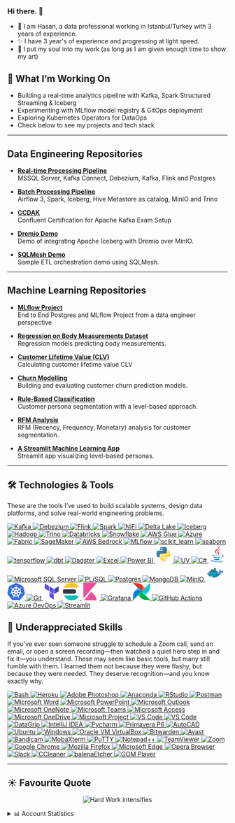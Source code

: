 ### Hi there. 👋
- 🌌 I am Hasan, a data professional working in Istanbul/Turkey with 3 years of experience.
- ✨ I have 3 year's of experience and progressing at light speed.
- 🌱 I put my soul into my work (as long as I am given enough time to show my art)

## 🚧 What I’m Working On

- Building a real-time analytics pipeline with Kafka, Spark Structured Streaming & Iceberg  
- Experimenting with MLflow model registry & GitOps deployment  
- Exploring Kubernetes Operators for DataOps
- Check below to see my projects and tech stack
  
---
## Data Engineering Repositories
  
  - **[Real-time Processing Pipeline](https://github.com/hasancatalgol/real-time-flow)**  
    MSSQL Server, Kafka Connect, Debezium, Kafka, Flink and Postgres

  - **[Batch Processing Pipeline](https://github.com/hasancatalgol/iceflow-pipeline)**  
    Airflow 3, Spark, Iceberg, Hive Metastore as catalog, MinIO and Trino

  - **[CCDAK](https://github.com/hasancatalgol/ccdak-setup)**  
    Confluent Certification for Apache Kafka Exam Setup

  - **[Dremio Demo](https://github.com/hasancatalgol/iceberg-dremio-minio)**  
    Demo of integrating Apache Iceberg with Dremio over MinIO.

  - **[SQLMesh Demo](https://github.com/hasancatalgol/sqlmesh-project)**  
    Sample ETL orchestration demo using SQLMesh.

---  
## Machine Learning Repositories
    
  - **[MLflow Project](https://github.com/hasancatalgol/ml-postgres)**  
    End to End Postgres and MLflow Project from a data engineer perspective

  - **[Regression on Body Measurements Dataset](https://github.com/hasancatalgol/body_measurement_prediction)**  
    Regression models predicting body measurements.

  - **[Customer Lifetime Value (CLV)](https://github.com/hasancatalgol/customer_lifetime_value_part1)**  
    Calculating customer lifetime value CLV 

  - **[Churn Modelling](https://github.com/hasancatalgol/churn_modelling)**  
    Building and evaluating customer churn prediction models.

  - **[Rule-Based Classification](https://github.com/hasancatalgol/level_based_persona)**  
    Customer persona segmentation with a level-based approach.

  - **[RFM Analysis](https://github.com/hasancatalgol/RFM)**  
    RFM (Recency, Frequency, Monetary) analysis for customer segmentation.

  - **[A Streamlit Machine Learning App](https://github.com/hasancatalgol/level_based_persona_streamlit)**  
    Streamlit app visualizing level-based personas.


---  
## 🛠️ Technologies & Tools
These are the tools I’ve used to build scalable systems, design data platforms, and solve real-world engineering problems.

<p align="left">
  <a href="https://kafka.apache.org/" target="_blank">
    <img src="https://cdn.iconscout.com/icon/free/png-256/free-kafka-icon-download-in-svg-png-gif-file-formats--logo-brand-world-logos-vol-1-pack-icons-282292.png" alt="Kafka" width="40" height="40"/>
  </a>
  <a href="https://debezium.io/" target="_blank">
    <img src="https://encrypted-tbn0.gstatic.com/images?q=tbn:ANd9GcQhgJU7oP6_rE9CsdXB3aiT20-t_aWsd700oQ&s" alt="Debezium" width="40" height="40"/>
  </a>
  <a href="https://flink.apache.org/" target="_blank">
    <img src="https://encrypted-tbn0.gstatic.com/images?q=tbn:ANd9GcSnv7ifl2_Rvz3Za9Phpw3hmjOQsaalL7eCzA&s" alt="Flink" width="40" height="40"/>
  </a>
  <a href="https://spark.apache.org/" target="_blank">
    <img src="https://encrypted-tbn0.gstatic.com/images?q=tbn:ANd9GcQpYjJum800-sDfZz-8yznUui_7lUYzeoFOcg&s" alt="Spark" width="40" height="40"/>
  </a>
  <a href="https://nifi.apache.org/" target="_blank">
    <img src="https://images.icon-icons.com/2699/PNG/512/apache_nifi_logo_icon_168614.png" alt="NiFi" width="45" height="40"/>
  </a>
  <a href="https://delta.io/" target="_blank">
    <img src="https://blog.ippon.fr/content/images/2022/02/Delta-Lake-1.png" alt="Delta Lake" width="50" height="40"/>
  </a>
  <a href="https://iceberg.apache.org/" target="_blank">
    <img src="https://py.iceberg.apache.org/assets/images/iceberg-logo-icon.png" alt="Iceberg" width="40" height="40"/>
  </a>
  <a href="https://hadoop.apache.org/" target="_blank">
  <img src="https://upload.wikimedia.org/wikipedia/commons/0/0e/Hadoop_logo.svg" alt="Hadoop" width="40" height="40"/>
  </a>
  <a href="https://trino.io/" target="_blank">
    <img src="https://ia801808.us.archive.org/33/items/github.com-trinodb-trino_-_2020-12-30_02-49-21/cover.jpg" alt="Trino" width="40" height="40"/>
  </a>
  <a href="https://databricks.com/" target="_blank">
    <img src="https://cdn.prod.website-files.com/601064f495f4b4967f921aa9/64246984585c9225aa4e4fc4_databricks.png" alt="Databricks" width="40" height="40"/>
  </a>
  <a href="https://www.snowflake.com/" target="_blank">
    <img src="https://registry.npmmirror.com/@lobehub/icons-static-png/1.45.0/files/dark/snowflake-color.png" alt="Snowflake" width="40" height="40"/>
  </a>
  <a href="https://aws.amazon.com/glue/" target="_blank">
    <img src="https://cdn.jsdelivr.net/npm/simple-icons@v7/icons/amazonaws.svg" alt="AWS Glue" width="40" height="40"/>
  </a>
  <a href="https://azure.microsoft.com/tr-tr" target="_blank">
    <img src="https://encrypted-tbn0.gstatic.com/images?q=tbn:ANd9GcRtm8uRc444DV-6FHChD5VKWkSNspoAOTbYUQ&s" alt="Azure" width="40" height="40"/>
  </a>
  <a href="https://azure.microsoft.com/tr-tr/pricing/details/microsoft-fabric/" target="_blank">
    <img src="https://static.wikia.nocookie.net/logopedia/images/a/aa/Microsoft_Fabric_2023.svg/revision/latest/scale-to-width-down/200?cb=20230528223239" alt="Fabric" width="40" height="40"/>
  </a>
  <a href="https://aws.amazon.com/sagemaker/" target="_blank">
    <img src="https://miro.medium.com/v2/resize:fit:512/1*2VrAFwGLDTenUIOKqmksEg.png" alt="SageMaker" width="40" height="40"/>
  </a>
  <a href="https://aws.amazon.com/bedrock/" target="_blank">
    <img src="https://www.outsystems.com/Forge_CW/_image.aspx/Q8LvY--6WakOw9afDCuuGQ_Q2qNoQaT-xrNXdmgM4dI=/aws-bedrock-connector-2023-01-04%2000-00-00-2025-03-07%2012-01-34" alt="AWS Bedrock" width="40" height="40"/>
  </a>
  <a href="https://mlflow.org/" target="_blank">
    <img src="https://images.chainguard.dev/logos/mlflow.svg" alt="MLflow" width="40" height="40"/>
  </a>
  <a href="https://scikit-learn.org/" target="_blank" rel="noreferrer">
    <img src="https://upload.wikimedia.org/wikipedia/commons/0/05/Scikit_learn_logo_small.svg" alt="scikit_learn" width="40" height="40"/>
  </a>
  <a href="https://seaborn.pydata.org/" target="_blank" rel="noreferrer">
    <img src="https://seaborn.pydata.org/_images/logo-mark-lightbg.svg" alt="seaborn" width="40" height="40"/>
  </a>
  <a href="https://www.tensorflow.org" target="_blank" rel="noreferrer">
    <img src="https://www.vectorlogo.zone/logos/tensorflow/tensorflow-icon.svg" alt="tensorflow" width="40" height="40"/>
  </a>
  <a href="https://www.getdbt.com/" target="_blank">
    <img src="https://encrypted-tbn0.gstatic.com/images?q=tbn:ANd9GcTVRm6m-3LrJFTQ0X8t50wAbamRc7vBPxmOJA&s" alt="dbt" width="40" height="40"/>
  </a>
  <a href="https://dagster.io/" target="_blank">
    <img src="https://cdn.prod.website-files.com/65264f6bf54e751c3a776db1/66912e16664b84d65aa114e7_dagster-icon.png" alt="Dagster" width="40" height="40"/>
  </a>
  <a href="https://www.microsoft.com/en-us/microsoft-365/excel" target="_blank">
    <img src="https://encrypted-tbn0.gstatic.com/images?q=tbn:ANd9GcTroU91FLk1e5CTmveZCstER9A-qLpJGNtZvA&s" alt="Excel" width="40" height="40"/>
  </a>
  <a href="https://powerbi.microsoft.com/" target="_blank">
    <img src="https://encrypted-tbn0.gstatic.com/images?q=tbn:ANd9GcSE9Vhv2E4RHVoCSDtKSS_1Zqj_6JffhTX7ow&s" alt="Power BI" width="40" height="40"/>
  </a>
  <a href="https://www.python.org/" target="_blank">
    <img src="https://raw.githubusercontent.com/devicons/devicon/master/icons/python/python-original.svg" alt="Python" width="40" height="40"/>
  </a>
  <a href="https://docs.astral.sh/uv/guides/install-python/" target="_blank">
    <img src="https://pbs.twimg.com/profile_images/1642217212340518918/yFKKfLFm_400x400.png" alt="UV" width="40" height="40"/>
  </a>
  
  <a href="https://docs.microsoft.com/dotnet/csharp/" target="_blank">
    <img src="https://static-00.iconduck.com/assets.00/c-sharp-c-icon-1822x2048-wuf3ijab.png" alt="C#" width="40" height="40"/>
  </a>
  <a href="https://www.java.com/" target="_blank">
    <img src="https://raw.githubusercontent.com/devicons/devicon/master/icons/java/java-original.svg" alt="Java" width="40" height="40"/>
  </a>
  <a href="https://docs.microsoft.com/sql/t-sql/" target="_blank">
    <img src="https://encrypted-tbn0.gstatic.com/images?q=tbn:ANd9GcRwKXHMyMBX4vEkmdyLmZVKK9_Qs8wZX24dWw&s" alt="Microsoft SQL Server" width="40" height="40"/>
  </a>
  <a href="https://www.oracle.com/database/technologies/appdev/plsql.html" target="_blank">
    <img src="https://images.icon-icons.com/2699/PNG/512/oracle_logo_icon_168918.png" alt="PL/SQL" width="40" height="40"/>
  </a>
  <a href="https://www.postgresql.org/" target="_blank">
    <img src="https://www.iconsdb.com/icons/preview/royal-azure-blue/postgresql-xxl.png" alt="Postgres" width="40" height="40"/>
  </a>
  <!-- MongoDB -->
  <a href="https://www.mongodb.com/" target="_blank">
    <img src="https://encrypted-tbn0.gstatic.com/images?q=tbn:ANd9GcSITHn_TgjDyhdWvePNw0mveDrTUr00GLfv_Q&s" alt="MongoDB" width="40" height="40"/>
  </a>
  <a href="https://min.io/" target="_blank">
    <img src="https://cdn.worldvectorlogo.com/logos/minio-1.svg" alt="MinIO" width="40" height="40"/>
  </a>
  <a href="https://www.docker.com/" target="_blank">
    <img src="https://raw.githubusercontent.com/devicons/devicon/master/icons/docker/docker-original.svg" alt="Docker" width="40" height="40"/>
  </a>
  <a href="https://kubernetes.io/" target="_blank">
    <img src="https://raw.githubusercontent.com/devicons/devicon/master/icons/kubernetes/kubernetes-plain.svg" alt="Kubernetes" width="40" height="40"/>
  </a>
  <a href="https://git-scm.com/" target="_blank">
    <img src="https://www.vectorlogo.zone/logos/git-scm/git-scm-icon.svg" alt="Git" width="40" height="40"/>
  </a>
  <a href="https://www.terraform.io/" target="_blank">
    <img src="https://raw.githubusercontent.com/devicons/devicon/master/icons/terraform/terraform-original.svg" alt="Terraform" width="40" height="40"/>
  </a>
  <a href="https://www.elastic.co/elasticsearch/" target="_blank">
    <img src="https://raw.githubusercontent.com/devicons/devicon/master/icons/elasticsearch/elasticsearch-original.svg" alt="Elasticsearch" width="40" height="40"/>
  </a>
  <a href="https://www.elastic.co/kibana/" target="_blank">
    <img src="https://raw.githubusercontent.com/devicons/devicon/master/icons/kibana/kibana-plain.svg" alt="Kibana" width="40" height="40"/>
  </a>
  <a href="https://grafana.com/" target="_blank">
    <img src="https://encrypted-tbn0.gstatic.com/images?q=tbn:ANd9GcSwod0EgYh6ixNJuzJAZt413WNM0SX8RrUJsg&s" alt="Grafana" width="40" height="40"/>
  </a>
  <a href="https://airflow.apache.org/" target="_blank">
    <img src="https://raw.githubusercontent.com/devicons/devicon/master/icons/apacheairflow/apacheairflow-original.svg" alt="Airflow" width="40" height="40"/>
  </a>
  <a href="https://github.com/features/actions" target="_blank">
    <img src="https://cdn.jsdelivr.net/npm/simple-icons@v7/icons/githubactions.svg" alt="GitHub Actions" width="40" height="40"/>
  </a>
  <a href="https://azure.microsoft.com/services/devops/" target="_blank">
    <img src="https://cdn.iconscout.com/icon/free/png-256/free-azure-devops-logo-icon-download-in-svg-png-gif-file-formats--technology-social-media-company-vol-1-pack-logos-icons-3029870.png?f=webp&w=256" alt="Azure DevOps" width="40" height="40"/>
  </a>
  <a href="https://streamlit.io/" target="_blank">
    <img src="https://encrypted-tbn0.gstatic.com/images?q=tbn:ANd9GcTGDKmSgL7UJ6sstMUQTtjI2iDN7ClN2jRZ5Q&s" alt="Streamlit" width="40" height="40"/>
  </a> 
</p>
 
## 🧹 Underappreciated Skills
If you've ever seen someone struggle to schedule a Zoom call, send an email, or open a screen recording—then watched a quiet hero step in and fix it—you understand.
These may seem like basic tools, but many still fumble with them. I learned them not because they were flashy, but because they were needed.
They deserve recognition—and you know exactly why. 

<p align="left">
<!-- Bash -->
<a href="https://www.gnu.org/software/bash/" target="_blank">
  <img src="https://upload.wikimedia.org/wikipedia/commons/4/4b/Bash_Logo_Colored.svg" alt="Bash" width="40" height="40"/>
</a>

<!-- Heroku -->
<a href="https://www.heroku.com/" target="_blank">
  <img src="https://www.svgrepo.com/show/353869/heroku-icon.svg" alt="Heroku" width="40" height="40"/>
</a>

<!-- Adobe Photoshop -->
<a href="https://www.adobe.com/products/photoshop.html" target="_blank">
  <img src="https://upload.wikimedia.org/wikipedia/commons/a/af/Adobe_Photoshop_CC_icon.svg" alt="Adobe Photoshop" width="40" height="40"/>
</a>  
<a href="https://www.anaconda.com/" target="_blank">
  <img src="https://encrypted-tbn0.gstatic.com/images?q=tbn:ANd9GcTXqvREgueCenWgK3AOYf2Ggyz-jOISn5uJfg&s " alt="Anaconda" width="40" height="40"/>
</a>
<!-- RStudio -->
<a href="https://posit.co/download/rstudio-desktop/" target="_blank">
  <img src="https://cdn.worldvectorlogo.com/logos/r-lang.svg" alt="RStudio" width="40" height="40"/>
</a>
<a href="https://www.postman.com/" target="_blank">
    <img src="https://www.svgrepo.com/show/354202/postman-icon.svg" alt="Postman" width="40" height="40"/>
  </a>
  <a href="https://www.microsoft.com/en-us/microsoft-365/word" target="_blank">
    <img src="https://encrypted-tbn0.gstatic.com/images?q=tbn:ANd9GcTbYQcLfUfqY6nAiwop5kkdkSvuKg0qzIc2TA&s" alt="Microsoft Word" width="40" height="40"/>
  </a>
  <a href="https://www.microsoft.com/en-us/microsoft-365/powerpoint" target="_blank">
    <img src="https://upload.wikimedia.org/wikipedia/commons/thumb/0/0d/Microsoft_Office_PowerPoint_%282019%E2%80%93present%29.svg/2203px-Microsoft_Office_PowerPoint_%282019%E2%80%93present%29.svg.png" alt="Microsoft PowerPoint" width="40" height="40"/>
  </a>
  <a href="https://www.microsoft.com/en-us/microsoft-365/outlook/email-and-calendar-software-microsoft-outlook" target="_blank">
    <img src="https://upload.wikimedia.org/wikipedia/commons/thumb/d/df/Microsoft_Office_Outlook_%282018%E2%80%93present%29.svg/1101px-Microsoft_Office_Outlook_%282018%E2%80%93present%29.svg.png" alt="Microsoft Outlook" width="40" height="40"/>
  </a>
  <a href="https://www.microsoft.com/en-us/microsoft-365/onenote/digital-note-taking-ap" target="_blank">
    <img src="https://upload.wikimedia.org/wikipedia/commons/thumb/1/10/Microsoft_Office_OneNote_%282019%E2%80%93present%29.svg/800px-Microsoft_Office_OneNote_%282019%E2%80%93present%29.svg.png" alt="Microsoft OneNote" width="40" height="40"/>
  </a>
  <a href="https://www.microsoft.com/en/microsoft-teams/group-chat-software" target="_blank">
    <img src="https://upload.wikimedia.org/wikipedia/commons/thumb/c/c9/Microsoft_Office_Teams_%282018%E2%80%93present%29.svg/1200px-Microsoft_Office_Teams_%282018%E2%80%93present%29.svg.png" alt="Microsoft Teams" width="40" height="40"/>
  </a>
  <a href="https://www.microsoft.com/en-us/microsoft-365/access" target="_blank">
    <img src="https://upload.wikimedia.org/wikipedia/commons/thumb/f/f1/Microsoft_Office_Access_%282019-present%29.svg/640px-Microsoft_Office_Access_%282019-present%29.svg.png" alt="Microsoft Access" width="40" height="40"/>
  </a>
  <a href="https://www.microsoft.com/en-us/microsoft-365/onedrive/online-cloud-storage" target="_blank">
    <img src="https://encrypted-tbn0.gstatic.com/images?q=tbn:ANd9GcR3jYVz1ZKfVUO91XTBxkjxEZ2b6xJz7RG1lA&s" alt="Microsoft OneDrive" width="45" height="40"/>
  </a>
  <!-- Microsoft Project -->
  <a href="https://www.microsoft.com/en-us/microsoft-365/project" target="_blank">
    <img src="https://upload.wikimedia.org/wikipedia/commons/thumb/9/98/Microsoft_Project_%282019%E2%80%93present%29.svg/1200px-Microsoft_Project_%282019%E2%80%93present%29.svg.png" alt="Microsoft Project" width="40" height="40"/>
  </a>
  <a href="https://code.visualstudio.com/" target="_blank">
    <img src="https://upload.wikimedia.org/wikipedia/commons/thumb/9/9a/Visual_Studio_Code_1.35_icon.svg/512px-Visual_Studio_Code_1.35_icon.svg.png" alt="VS Code" width="40" height="40"/>
  </a>
  <a href="https://visualstudio.microsoft.com/tr/" target="_blank">
    <img src="https://upload.wikimedia.org/wikipedia/commons/thumb/5/59/Visual_Studio_Icon_2019.svg/2060px-Visual_Studio_Icon_2019.svg.png" alt="VS Code" width="40" height="40"/>
  </a>
  <!-- DataGrip -->
  <a href="https://www.jetbrains.com/datagrip/" target="_blank">
    <img src="https://worldvectorlogo.com/logos/datagrip-icon.svg" alt="DataGrip" width="40" height="40"/>
  </a>
  <!-- IntelliJ IDEA -->
  <a href="https://www.jetbrains.com/idea/" target="_blank">
    <img src="https://www.btgsoft.com/wp-content/uploads/2023/04/IntelliJ_IDEA_icon.png" alt="IntelliJ IDEA" width="40" height="40"/>
  </a>
  <!-- Pycharm IDEA -->
  <a href="https://www.jetbrains.com/pycharm/" target="_blank">
    <img src="https://storage.caktusgroup.com/media/blog-images/logo.png" alt="Pycharm" width="40" height="40"/>
  </a>
  <!-- Primavera P6 -->
  <a href="https://www.oracle.com/industries/construction-engineering/primavera-p6/" target="_blank">
    <img src="https://play-lh.googleusercontent.com/z87Px8yV2bVg3QHSIXWUxsitJidAugYKpXIiL2vaKaKe-3TjaEAPSj4bnFNWTLU22oja" alt="Primavera P6" width="40" height="40"/>
  </a>
  
  <!-- AutoCAD -->
  <a href="https://www.autodesk.com/products/autocad/" target="_blank">
    <img src="https://encrypted-tbn0.gstatic.com/images?q=tbn:ANd9GcQw6Q4n-91yxCmYhW_AxUKuI_XhETVI_6fCBA&s" alt="AutoCAD" width="40" height="40"/>
  </a>
    <!-- Ubuntu -->
    <a href="https://ubuntu.com/" target="_blank">
      <img src="https://encrypted-tbn0.gstatic.com/images?q=tbn:ANd9GcQhUXYtZGaSVpgszvcdic5jZKt2rhQZqPGEng&s" alt="Ubuntu" width="40" height="40"/>
  </a>
  
  <!-- Windows -->
  <a href="https://www.microsoft.com/windows/" target="_blank">
    <img src="https://img.icons8.com/color/512/windows-10.png" alt="Windows" width="40" height="40"/>
  </a>
  
  <!-- Oracle VM VirtualBox -->
  <a href="https://www.virtualbox.org/" target="_blank">
    <img src="https://www.vectorlogo.zone/logos/virtualbox/virtualbox-icon.svg" alt="Oracle VM VirtualBox" width="40" height="40"/>
  </a>
  
  <!-- Bitwarden -->
  <a href="https://bitwarden.com/" target="_blank">
    <img src="https://www.svgrepo.com/show/349309/bitwarden.svg" alt="Bitwarden" width="40" height="40"/>
  </a>
  
  <!-- Avast -->
  <a href="https://www.avast.com/" target="_blank">
    <img src="https://www.svgrepo.com/show/331297/avast.svg" alt="Avast" width="40" height="40"/>
  </a>
  
  <!-- Bandicam -->
  <a href="https://www.bandicam.com/" target="_blank">
    <img src="https://upload.wikimedia.org/wikipedia/commons/9/9a/Bandicam-official-icon.png" alt="Bandicam" width="40" height="40"/>
  </a>
  
  <!-- MobaXterm -->
  <a href="https://mobaxterm.mobatek.net/" target="_blank">
    <img src="https://www.it.unlv.edu/sites/default/files/styles/250_width/public/sites/default/files/assets/software/logos/mobaxterm.png?itok=xrOAQ3sf" alt="MobaXterm" width="40" height="40"/>
  </a>
  
  <!-- PuTTY -->
  <a href="https://www.chiark.greenend.org.uk/~sgtatham/putty/" target="_blank">
    <img src="https://upload.wikimedia.org/wikipedia/commons/thumb/e/e7/PuTTY_Icon.svg/2048px-PuTTY_Icon.svg.png" alt="PuTTY" width="40" height="40"/>
  </a>
  
  <!-- Notepad++ -->
  <a href="https://notepad-plus-plus.org/" target="_blank">
    <img src="https://upload.wikimedia.org/wikipedia/commons/thumb/6/69/Notepad%2B%2B_Logo.svg/2367px-Notepad%2B%2B_Logo.svg.png" alt="Notepad++" width="40" height="40"/>
  </a>
  
  <!-- TeamViewer -->
  <a href="https://www.teamviewer.com/" target="_blank">
    <img src="https://cdn-icons-png.flaticon.com/512/2111/2111641.png" alt="TeamViewer" width="40" height="40"/>
  </a>
  
  <!-- Zoom -->
  <a href="https://zoom.us/" target="_blank">
    <img src="https://encrypted-tbn0.gstatic.com/images?q=tbn:ANd9GcTz1gPSRWMMM1ecDUUOMOoqkXbHo6fq8nUuiA&s" alt="Zoom" width="40" height="40"/>
  </a>
  <!-- Google Chrome -->
  <a href="https://www.google.com/chrome/" target="_blank">
    <img src="https://upload.wikimedia.org/wikipedia/commons/thumb/e/e1/Google_Chrome_icon_%28February_2022%29.svg/768px-Google_Chrome_icon_%28February_2022%29.svg.png" alt="Google Chrome" width="40" height="40"/>
  </a>
  
  <!-- Mozilla Firefox -->
  <a href="https://www.mozilla.org/firefox/" target="_blank">
    <img src="https://upload.wikimedia.org/wikipedia/commons/thumb/a/a0/Firefox_logo%2C_2019.svg/1200px-Firefox_logo%2C_2019.svg.png" alt="Mozilla Firefox" width="40" height="40"/>
  </a>
  
  <!-- Microsoft Edge -->
  <a href="https://www.microsoft.com/edge" target="_blank">
    <img src="https://encrypted-tbn0.gstatic.com/images?q=tbn:ANd9GcQPBis4Zt4lqVZoOkm07USksn6EIrbimer7cw&s" alt="Microsoft Edge" width="40" height="40"/>
  </a>

  <!-- Opera Browser -->
  <a href="https://www.opera.com/" target="_blank">
    <img src="https://upload.wikimedia.org/wikipedia/commons/thumb/4/49/Opera_2015_icon.svg/512px-Opera_2015_icon.svg.png?20210325220019" alt="Opera Browser" width="40" height="40"/>
  </a>
  <a href="https://slack.com/" target="_blank">
  <img src="https://upload.wikimedia.org/wikipedia/commons/thumb/d/d5/Slack_icon_2019.svg/2048px-Slack_icon_2019.svg.png" alt="Slack" width="40" height="40"/>
  </a>
  <a href="https://www.ccleaner.com/" target="_blank">
  <img src="https://img.icons8.com/?size=512&id=36508&format=png" alt="CCleaner" width="40" height="40"/>
  </a>
  <a href="https://www.balena.io/etcher/" target="_blank">
  <img src="https://upload.wikimedia.org/wikipedia/commons/2/2d/Etcher-icon.png" alt="balenaEtcher" width="40" height="40"/>
  </a>
  <a href="https://www.gomlab.com/" target="_blank">
  <img src="https://images.icon-icons.com/195/PNG/256/GOM_Player_23385.png" alt="GOM Player" width="40" height="40"/>
  </a>
</p>

---  

## ☀️ Favourite Quote

<p align="center">
  <img 
    src="https://images.gr-assets.com/quotes/1424559768p8/158868.jpg" 
    alt="Hard Work intensifies" 
    width="600" 
  />
</p>

<details>
  <summary> 📊 Account Statistics </summary>
  <p align="center">
  <img src="https://visitor-badge.glitch.me/badge?page_id=hasancatalgol.visitor-badge" alt="visitor badge"/>
  <img src="https://komarev.com/ghpvc/?username=hasancatalgol&label=Profile%20views" alt="profile views"/>
</p>
<p align="center">
  <img src="https://github-readme-stats.vercel.app/api?username=hasancatalgol&show_icons=true&theme=radical" />
  <img src="https://github-readme-stats.vercel.app/api/top-langs/?username=hasancatalgol&layout=compact&theme=radical" />
</p>
  
</details>
